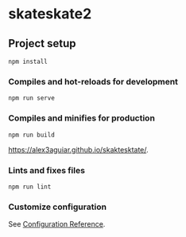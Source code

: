 # skateskate2

## Project setup
```
npm install
```

### Compiles and hot-reloads for development
```
npm run serve
```

### Compiles and minifies for production
```
npm run build
```
https://alex3aguiar.github.io/skaktesktate/.
### Lints and fixes files
```
npm run lint
```

### Customize configuration
See [Configuration Reference](https://cli.vuejs.org/config/).
